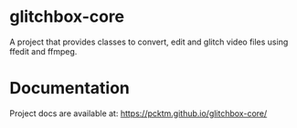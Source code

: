 # glitchbox-core

A project that provides classes to convert, edit and glitch video files using ffedit and ffmpeg.

# Documentation
Project docs are available at: https://pcktm.github.io/glitchbox-core/
